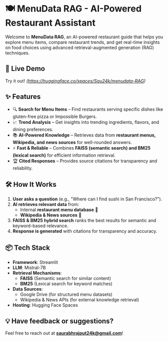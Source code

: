 # 🍽️ MenuData RAG - AI-Powered Restaurant Assistant

Welcome to **MenuData RAG**, an AI-powered restaurant guide that helps you explore menu items, compare restaurant trends, and get real-time insights on food choices using advanced retrieval-augmented generation (RAG) techniques.

## 🚀 Live Demo
Try it out! *(https://huggingface.co/spaces/Sau24k/menudata-RAG)*

## ✨ Features
- 🔍 **Search for Menu Items** – Find restaurants serving specific dishes like gluten-free pizza or Impossible Burgers.
- 📈 **Trend Analysis** – Get insights into trending ingredients, flavors, and dining preferences.
- 📚 **AI-Powered Knowledge** – Retrieves data from **restaurant menus, Wikipedia, and news sources** for well-rounded answers.
- ⚡ **Fast & Reliable** – Combines **FAISS (semantic search) and BM25 (lexical search)** for efficient information retrieval.
- 🏆 **Cited Responses** – Provides source citations for transparency and reliability.

## 🛠️ How It Works
1. **User asks a question** (e.g., "Where can I find sushi in San Francisco?").
2. **AI retrieves relevant data** from:
   - Internal **restaurant menu database** 📜
   - **Wikipedia & News sources** 📰
3. **FAISS & BM25 hybrid search** ranks the best results for semantic and keyword-based relevance.
4. **Response is generated** with citations for transparency and accuracy.

## 📦 Tech Stack
- **Framework**: Streamlit
- **LLM**: Mistral-7B
- **Retrieval Mechanisms**:
  - **FAISS** (Semantic search for similar content)
  - **BM25** (Lexical search for keyword matches)
- **Data Sources**:
  - Google Drive (for structured menu datasets)
  - Wikipedia & News APIs (for external knowledge retrieval)
- **Hosting**: Hugging Face Spaces

## 💡 Have feedback or suggestions?
Feel free to reach out at **[saurabhrajput24k@gmail.com](mailto:saurabhrajput24k@gmail.com)**!

